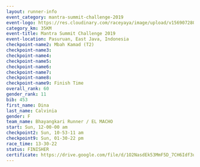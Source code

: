 ```yaml
---
layout: runner-info 
event_category: mantra-summit-challenge-2019 
event-logo: https://res.cloudinary.com/raceyaya/image/upload/v1569072809/logo/mantra-image_segrbx.jpg
category_km: 35KM 
event-title: Mantra Summit Challenge 2019 
event-location: Pasuruan, East Java, Indonesia 
checkpoint-name2: Mbah Kamad (T2) 
checkpoint-name3: 
checkpoint-name4: 
checkpoint-name5: 
checkpoint-name6: 
checkpoint-name7: 
checkpoint-name8: 
checkpoint-name9: Finish Time
overall_rank: 60
gender_rank: 11
bib: 453
first_name: Dina
last_name: Calvinia
gender: F
team_name: Bhayangkari Runner / EL MACHO
start: Sun, 12-00-00 am
checkpoint2: Sun, 10-53-11 am
checkpoint9: Sun, 01-30-22 pm
race_time: 13-30-22
status: FINISHER
certificate: https://drive.google.com/file/d/1O2NasdEk53MmF5D_7CH6Idf3uVa9wD5Q/view?usp=sharing
---
```

